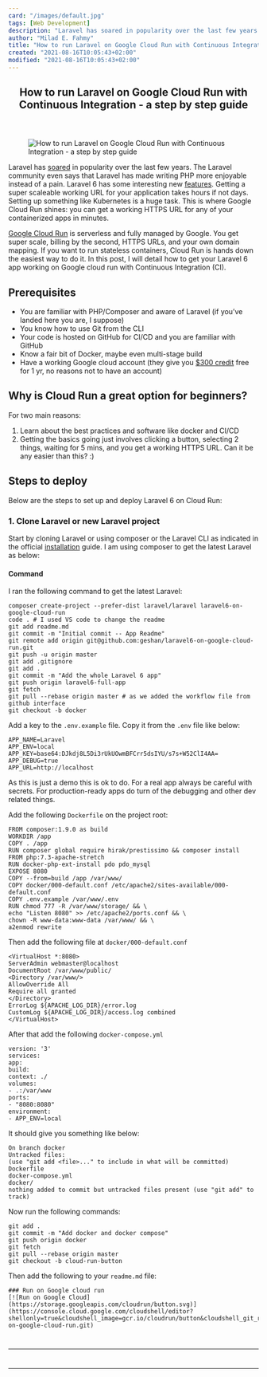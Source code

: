 ```yaml
---
card: "/images/default.jpg"
tags: [Web Development]
description: "Laravel has soared in popularity over the last few years. The"
author: "Milad E. Fahmy"
title: "How to run Laravel on Google Cloud Run with Continuous Integration - a step by step guide"
created: "2021-08-16T10:05:43+02:00"
modified: "2021-08-16T10:05:43+02:00"
---
```

<div class="site-wrapper">
<main id="site-main" class="site-main outer">
<div class="inner">
<article class="post-full post tag-web-development tag-software-engineering tag-devops tag-php tag-laravel tag-google-cloud tag-google-cloud-run ">
<header class="post-full-header">
<h1 class="post-full-title">How to run Laravel on Google Cloud Run with Continuous Integration - a step by step guide</h1>
</header>
<figure class="post-full-image">
<picture>
<source media="(max-width: 700px)" sizes="1px" srcset="data:image/gif;base64,R0lGODlhAQABAIAAAAAAAP///yH5BAEAAAAALAAAAAABAAEAAAIBRAA7 1w">
<source media="(min-width: 701px)" sizes="(max-width: 800px) 400px,
(max-width: 1170px) 700px,
1400px" srcset="/news/content/images/size/w300/2019/11/laravel6-on-gcr-f.jpg 300w,
/news/content/images/size/w600/2019/11/laravel6-on-gcr-f.jpg 600w,
/news/content/images/size/w1000/2019/11/laravel6-on-gcr-f.jpg 1000w,
/news/content/images/size/w2000/2019/11/laravel6-on-gcr-f.jpg 2000w">
<img onerror="this.style.display='none'" src="/news/content/images/size/w2000/2019/11/laravel6-on-gcr-f.jpg" alt="How to run Laravel on Google Cloud Run with Continuous Integration - a step by step guide">
</picture>
</figure>
<section class="post-full-content">
<div class="post-content">
<p>Laravel has <a href="https://trends.google.com/trends/explore?date=2014-11-12%202019-11-12&amp;q=laravel,symfony">soared</a> in popularity over the last few years. The Laravel community even says that Laravel has made writing PHP more enjoyable instead of a pain. Laravel 6 has some interesting new <a href="https://laracasts.com/series/whats-new-in-laravel-6">features</a>. Getting a super scaleable working URL for your application takes hours if not days. Setting up something like Kubernetes is a huge task. This is where Google Cloud Run shines: you can get a working HTTPS URL for any of your containerized apps in minutes.</p><p><a href="https://cloud.google.com/run/">Google Cloud Run</a> is serverless and fully managed by Google. You get super scale, billing by the second, HTTPS URLs, and your own domain mapping. If you want to run stateless containers, Cloud Run is hands down the easiest way to do it. In this post, I will detail how to get your Laravel 6 app working on Google cloud run with Continuous Integration (CI).</p><h2 id="prerequisites">Prerequisites</h2><ul><li>You are familiar with PHP/Composer and aware of Laravel (if you’ve landed here you are, I suppose)</li><li>You know how to use Git from the CLI</li><li>Your code is hosted on GitHub for CI/CD and you are familiar with GitHub</li><li>Know a fair bit of Docker, maybe even multi-stage build</li><li>Have a working Google cloud account (they give you <a href="https://cloud.google.com/free/">$300 credit</a> free for 1 yr, no reasons not to have an account)</li></ul><h2 id="why-is-cloud-run-a-great-option-for-beginners"><strong>Why is Cloud Run a great option for beginners?</strong></h2><p>For two main reasons:</p><ol><li>Learn about the best practices and software like docker and CI/CD</li><li>Getting the basics going just involves clicking a button, selecting 2 things, waiting for 5 mins, and you get a working HTTPS URL. Can it be any easier than this? :)</li></ol><h2 id="steps-to-deploy"><strong>Steps to deploy</strong></h2><p>Below are the steps to set up and deploy Laravel 6 on Cloud Run:</p><h3 id="1-clone-laravel-or-new-laravel-project"><strong>1. Clone Laravel or new Laravel project</strong></h3><p>Start by cloning Laravel or using composer or the Laravel CLI as indicated in the official <a href="https://laravel.com/docs/5.8/installation">installation</a> guide. I am using composer to get the latest Laravel as below:</p><h4 id="command"><strong>Command</strong></h4><p>I ran the following command to get the latest Laravel:</p><pre><code class="language-bash">composer create-project --prefer-dist laravel/laravel laravel6-on-google-cloud-run
code . # I used VS code to change the readme
git add readme.md
git commit -m "Initial commit -- App Readme"
git remote add origin git@github.com:geshan/laravel6-on-google-cloud-run.git
git push -u origin master
git add .gitignore
git add .
git commit -m "Add the whole Laravel 6 app"
git push origin laravel6-full-app
git fetch
git pull --rebase origin master # as we added the workflow file from github interface
git checkout -b docker
</code></pre><p>Add a key to the <code>.env.example</code> file. Copy it from the <code>.env</code> file like below:</p><pre><code>APP_NAME=Laravel
APP_ENV=local
APP_KEY=base64:DJkdj8L5Di3rUkUOwmBFCrr5dsIYU/s7s+W52ClI4AA=
APP_DEBUG=true
APP_URL=http://localhost
</code></pre><p>As this is just a demo this is ok to do. For a real app always be careful with secrets. For production-ready apps do turn of the debugging and other dev related things.</p><p>Add the following <code>Dockerfile</code> on the project root:</p><pre><code>FROM composer:1.9.0 as build
WORKDIR /app
COPY . /app
RUN composer global require hirak/prestissimo &amp;&amp; composer install
FROM php:7.3-apache-stretch
RUN docker-php-ext-install pdo pdo_mysql
EXPOSE 8080
COPY --from=build /app /var/www/
COPY docker/000-default.conf /etc/apache2/sites-available/000-default.conf
COPY .env.example /var/www/.env
RUN chmod 777 -R /var/www/storage/ &amp;&amp; \
echo "Listen 8080" &gt;&gt; /etc/apache2/ports.conf &amp;&amp; \
chown -R www-data:www-data /var/www/ &amp;&amp; \
a2enmod rewrite
</code></pre><p>Then add the following file at <code>docker/000-default.conf</code></p><pre><code>&lt;VirtualHost *:8080&gt;
ServerAdmin webmaster@localhost
DocumentRoot /var/www/public/
&lt;Directory /var/www/&gt;
AllowOverride All
Require all granted
&lt;/Directory&gt;
ErrorLog ${APACHE_LOG_DIR}/error.log
CustomLog ${APACHE_LOG_DIR}/access.log combined
&lt;/VirtualHost&gt;
</code></pre><p>After that add the following <code>docker-compose.yml</code></p><pre><code>version: '3'
services:
app:
build:
context: ./
volumes:
- .:/var/www
ports:
- "8080:8080"
environment:
- APP_ENV=local
</code></pre><p>It should give you something like below:</p><pre><code>On branch docker
Untracked files:
(use "git add &lt;file&gt;..." to include in what will be committed)
Dockerfile
docker-compose.yml
docker/
nothing added to commit but untracked files present (use "git add" to track)
</code></pre><p>Now run the following commands:</p><pre><code>git add .
git commit -m "Add docker and docker compose"
git push origin docker
git fetch
git pull --rebase origin master
git checkout -b cloud-run-button
</code></pre><p>Then add the following to your <code>readme.md</code> file:</p><pre><code>### Run on Google cloud run
[![Run on Google Cloud](https://storage.googleapis.com/cloudrun/button.svg)](https://console.cloud.google.com/cloudshell/editor?shellonly=true&amp;cloudshell_image=gcr.io/cloudrun/button&amp;cloudshell_git_repo=https://github.com/geshan/laravel6-on-google-cloud-run.git)
</div>
<hr>
<hr>
</section>
</article>
</div>
</main>
</div>
<!-- Google Tag Manager (noscript) -->
<!-- End Google Tag Manager (noscript) -->
